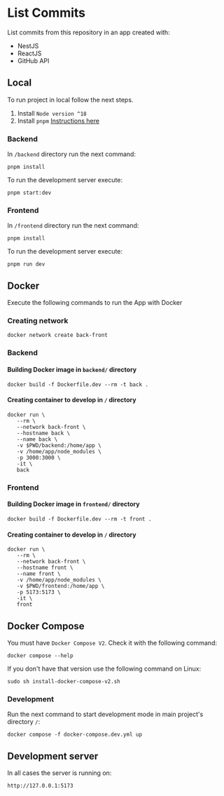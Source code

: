 # List Commits

List commits from this repository in an app created with:
- NestJS
- ReactJS
- GitHub API

## Local
To run project in local follow the next steps.

1. Install `Node version ^18`
2. Install `pnpm` [Instructions here](https://pnpm.io/es/installation)

### Backend
In `/backend` directory run the next command:
```
pnpm install
```
To run the development server execute:
```
pnpm start:dev
```

### Frontend
In `/frontend` directory run the next command:
```
pnpm install
```
To run the development server execute:
```
pnpm run dev
```
## Docker
Execute the following commands to run the App with Docker
### Creating network
```
docker network create back-front
```
### Backend
#### Building Docker image in `backend/` directory
```
docker build -f Dockerfile.dev --rm -t back .
```
#### Creating container to develop in `/` directory
```
docker run \
   --rm \
   --network back-front \
   --hostname back \
   --name back \
   -v $PWD/backend:/home/app \
   -v /home/app/node_modules \
   -p 3000:3000 \
   -it \
   back
```
### Frontend
#### Building Docker image in `frontend/` directory
```
docker build -f Dockerfile.dev --rm -t front .
```
#### Creating container to develop in `/` directory
```
docker run \
   --rm \
   --network back-front \
   --hostname front \
   --name front \
   -v /home/app/node_modules \
   -v $PWD/frontend:/home/app \
   -p 5173:5173 \
   -it \
   front
```
## Docker Compose
You must have `Docker Compose V2`. Check it with the following command:
```
docker compose --help
```
If you don't have that version use the following command on Linux:
```
sudo sh install-docker-compose-v2.sh
```
### Development
Run the next command to start development mode in main project's directory `/`:
```
docker compose -f docker-compose.dev.yml up
```

## Development server
In all cases the server is running on:
```
http://127.0.0.1:5173
```